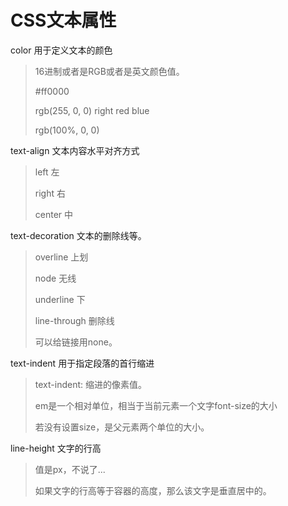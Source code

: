 # CSS文本属性

color 用于定义文本的颜色

>16进制或者是RGB或者是英文颜色值。
>
>#ff0000
>
>rgb(255, 0, 0) right red blue
>
>rgb(100%, 0, 0)

text-align 文本内容水平对齐方式

>left 左
>
>right 右
>
>center 中

text-decoration 文本的删除线等。

>overline 上划
>
>node 无线
>
>underline 下
>
>line-through 删除线
>
>可以给链接用none。

text-indent 用于指定段落的首行缩进

>text-indent: 缩进的像素值。
>
>em是一个相对单位，相当于当前元素一个文字font-size的大小
>
>若没有设置size，是父元素两个单位的大小。

line-height 文字的行高

>值是px，不说了...
>
>如果文字的行高等于容器的高度，那么该文字是垂直居中的。

